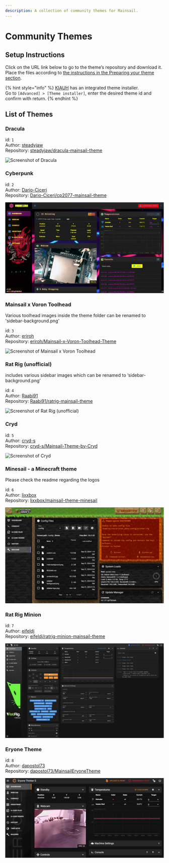 ```yaml
---
description: A collection of community themes for Mainsail.
---
```


# Community Themes

## Setup Instructions <a href="#setup-instructions" id="setup-instructions"></a>

Click on the URL link below to go to the theme’s repository and download it. Place the files according to [the instructions in the Preparing your theme section](https://docs.mainsail.xyz/theming/prepare#directory-structure).

{% hint style="info" %}
[KIAUH](https://docs.mainsail.xyz/setup/kiauh) has an integrated theme installer.\
Go to `[Advanced] > [Theme installer]`, enter the desired theme id and confirm with return.
{% endhint %}

## List of Themes
### Dracula
 

 id: `1`  
 Author: [steadyjaw](https://www.github.com/steadyjaw/)  
 Repository: [steadyjaw/dracula-mainsail-theme](https://www.github.com/steadyjaw/dracula-mainsail-theme/)  

 &#x20;![Screenshot of Dracula](https://raw.githubusercontent.com/steadyjaw/dracula-mainsail-theme/master/screenshot.png)
&#x20;

 ### Cyberpunk
 

 id: `2`  
 Author: [Dario-Ciceri](https://www.github.com/Dario-Ciceri/)  
 Repository: [Dario-Ciceri/cp2077-mainsail-theme](https://www.github.com/Dario-Ciceri/cp2077-mainsail-theme/)  

 &#x20;![Screenshot of Cyberpunk](https://raw.githubusercontent.com/Dario-Ciceri/cp2077-mainsail-theme/master/screenshot.png)
&#x20;

 ### Mainsail x Voron Toolhead
 Various toolhead images inside the theme folder can be renamed to 'sidebar-background.png'

 id: `3`  
 Author: [eriroh](https://www.github.com/eriroh/)  
 Repository: [eriroh/Mainsail-x-Voron-Toolhead-Theme](https://www.github.com/eriroh/Mainsail-x-Voron-Toolhead-Theme/)  

 &#x20;![Screenshot of Mainsail x Voron Toolhead](https://raw.githubusercontent.com/eriroh/Mainsail-x-Voron-Toolhead-Theme/master/screenshot.png)
&#x20;

 ### Rat Rig (unofficial)
  includes various sidebar images which can be renamed to ‘sidebar-background.png’

 id: `4`  
 Author: [Raabi91](https://www.github.com/Raabi91/)  
 Repository: [Raabi91/ratrig-mainsail-theme](https://www.github.com/Raabi91/ratrig-mainsail-theme/)  

 &#x20;![Screenshot of Rat Rig (unofficial)](https://raw.githubusercontent.com/Raabi91/ratrig-mainsail-theme/master/screenshot.png)
&#x20;

 ### Cryd
 

 id: `5`  
 Author: [cryd-s](https://www.github.com/cryd-s/)  
 Repository: [cryd-s/Mainsail-Theme-by-Cryd](https://www.github.com/cryd-s/Mainsail-Theme-by-Cryd/)  

 &#x20;![Screenshot of Cryd](https://raw.githubusercontent.com/cryd-s/Mainsail-Theme-by-Cryd/master/screenshot.jpg)
&#x20;

 ### Minesail - a Minecraft theme
  Please check the readme regarding the logos

 id: `6`  
 Author: [lixxbox](https://www.github.com/lixxbox/)  
 Repository: [lixxbox/mainsail-theme-minesail](https://www.github.com/lixxbox/mainsail-theme-minesail/)  

 &#x20;![Screenshot of Minesail - a Minecraft theme](https://raw.githubusercontent.com/lixxbox/mainsail-theme-minesail/master/screenshot.jpg)
&#x20;

 ### Rat Rig Minion
 

 id: `7`  
 Author: [eifeldj](https://www.github.com/eifeldj/)  
 Repository: [eifeldj/ratrig-minion-mainsail-theme](https://www.github.com/eifeldj/ratrig-minion-mainsail-theme/)  

 &#x20;![Screenshot of Rat Rig Minion](https://raw.githubusercontent.com/eifeldj/ratrig-minion-mainsail-theme/master/screenshot.jpg)
&#x20;

 ### Eryone Theme
 

 id: `8`  
 Author: [dapostol73](https://www.github.com/dapostol73/)  
 Repository: [dapostol73/MainsailEryoneTheme](https://www.github.com/dapostol73/MainsailEryoneTheme/)  

 &#x20;![Screenshot of Eryone Theme](https://raw.githubusercontent.com/dapostol73/MainsailEryoneTheme/master/screenshot.jpg)
&#x20;

 